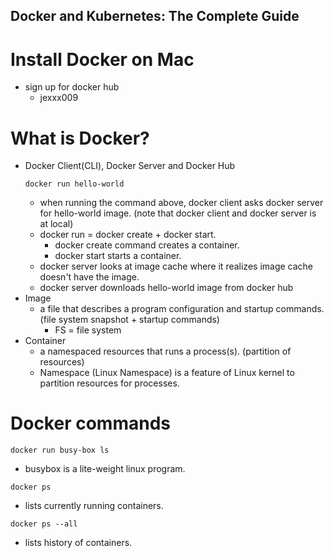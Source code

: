 ## Docker and Kubernetes: The Complete Guide

# Install Docker on Mac
  * sign up for docker hub
    * jexxx009

# What is Docker?
  * Docker Client(CLI), Docker Server and Docker Hub
    ```
    docker run hello-world
    ```
    * when running the command above, docker client asks docker server for hello-world image. (note that docker client and 
    docker server is at local)
    * docker run = docker create + docker start.
      * docker create command creates a container.
      * docker start starts a container.    
    * docker server looks at image cache where it realizes image cache doesn't have the image.
    * docker server downloads hello-world image from docker hub
  * Image
    * a file that describes a program configuration and startup commands. (file system snapshot + startup commands)
      * FS = file system    
  * Container
    * a namespaced resources that runs a process(s). (partition of resources)
    * Namespace (Linux Namespace) is a feature of Linux kernel to partition resources for processes.
    
# Docker commands
  ```
  docker run busy-box ls
  ```
  * busybox is a lite-weight linux program.
  
  ```
  docker ps
  ```
  * lists currently running containers.
  
  ```
  docker ps --all
  ```
  * lists history of containers.
    
  


